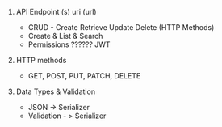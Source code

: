1. API Endpoint (s) uri (url)
    - CRUD - Create Retrieve Update Delete (HTTP Methods)
    - Create & List & Search 
    - Permissions ??????   JWT

2. HTTP methods
    - GET, POST, PUT, PATCH, DELETE

3. Data Types & Validation
    - JSON -> Serializer
    - Validation - > Serializer